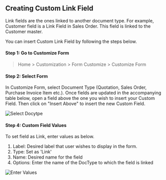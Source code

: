 ## Creating Custom Link Field

Link fields are the ones linked to another document type. For example, Customer field is a Link Field in Sales Order. This field is linked to the Customer master.

You can insert Custom Link Field by following the steps below.

#### Step 1: Go to Customize Form

> Home > Customization > Form Customize > Customize Form

#### Step 2: Select Form

In Customize Form, select Document Type (Quotation, Sales Order, Purchase Invoice Item etc.). Once fields are updated in the accompanying table below, open a field above the one you wish to insert your Custom Field. Then click on "Insert Above" to insert the new Custom Field.

![Select Docytpe](https://docs.erpnext.com/files/customize-custom-link-field.gif)

#### Step 4: Custom Field Values

To set field as Link, enter values as below.

1.  Label: Desired label that user wishes to display in the form.
2.  Type: Set as 'Link'
3.  Name: Desired name for the field
4.  Options: Enter the name of the DocType to which the field is linked

![Enter Values](https://docs.erpnext.com/files/customize-creating-custom-link-fields.png)